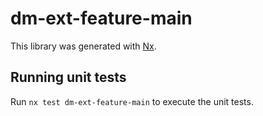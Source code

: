 # dm-ext-feature-main

This library was generated with [Nx](https://nx.dev).

## Running unit tests

Run `nx test dm-ext-feature-main` to execute the unit tests.
